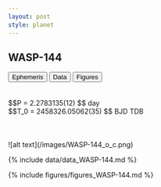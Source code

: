 ```yaml
---
layout: post
style: planet
---
```

<script src="../js/planets.js"></script>

## WASP-144

<!-- Tab links -->
<div class="tab">
<button class="tablinks" onclick="openCity(event, 'Ephemeris')">Ephemeris</button>
<button class="tablinks" onclick="openCity(event, 'Data')">Data</button>
<button class="tablinks" onclick="openCity(event, 'Figures')">Figures</button>
</div>

<!-- Tab content -->
<div id="Ephemeris" class="tabcontent" markdown="1">
<br/><br/>
$$P = 2.2783135(12) $$ day <br/>
$$T_0 = 2458326.05062(35) $$ BJD TDB
<br/><br/>
<br/><br/>
![alt text](/images/WASP-144_o_c.png)
</div>


<div id="Data" class="tabcontent" markdown="1">

{% include data/data_WASP-144.md %}

</div>

<div id="Figures" class="tabcontent" markdown="1">
{% include figures/figures_WASP-144.md %}
</div>


<script src="../js/tabs.js"></script>



